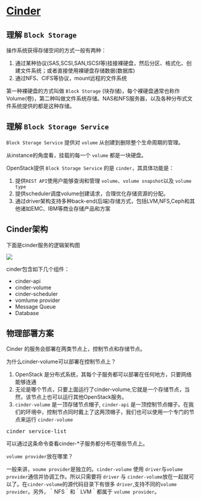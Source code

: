 # [Cinder](http://www.cnblogs.com/CloudMan6/p/5573159.html)
## 理解 `Block Storage`
操作系统获得存储空间的方式一般有两种：

1. 通过某种协议(SAS,SCSI,SAN,ISCSI等)挂接裸硬盘，然后分区、格式化、创建文件系统；或者直接使用裸硬盘存储数据(数据库)
2. 通过NFS、CIFS等协议，mount远程的文件系统

第一种裸硬盘的方式叫做 `Block Storage` (块存储)，每个裸硬盘通常也称作Volume(卷)，第二种叫做文件系统存储。NAS和NFS服务器，以及各种分布式文件系统提供的都是这种存储。

## 理解 `Block Storage Service`

`Block Storage Service` 提供对 `volume` 从创建到删除整个生命周期的管理。

从instance的角度看，挂载的每一个 `volume` 都是一块硬盘。

OpenStack提供 `Block Storage Service` 的是 `cinder`，其具体功能是：

1. 提供`REST API`使用户能够查询和管理 `volume`、`volume snapshot`以及 `volume type`
2. 提供scheduler调度volume创建请求，合理优化存储资源的分配。
3. 通过driver架构支持多种back-end(后端)存储方式，包括LVM,NFS,Ceph和其他诸如EMC、IBM等商业存储产品和方案

## Cinder架构

下面是cinder服务的逻辑架构图

![](http://7xo6kd.com1.z0.glb.clouddn.com/upload-ueditor-image-20160610-1465514629979036483.jpg?_=5573159)

cinder包含如下几个组件：

* cinder-api
* cinder-volume
* cinder-scheduler
* vomlume provider
* Message Queue
* Database

## 物理部署方案

Cinder 的服务会部署在两类节点上，控制节点和存储节点。

为什么cinder-volume可以部署在控制节点上？

1. OpenStack 是分布式系统，其每个子服务都可以部署在任何地方，只要网络能够连通
2. 无论是哪个节点，只要上面运行了cinder-volume,它就是一个存储节点，当然，该节点上也可以运行其他OpenStack服务。
3. `cinder-volume` 是一顶存储节点帽子, `cinder-api` 是一顶控制节点帽子。在我们的环境中，控制节点同时戴上了这两顶帽子，我们也可以使用一个专门的节点来运行 `cinder-volume`

<pre>
cinder service-list
</pre>

可以通过这条命令查看cinder-*子服务都分布在哪些节点上。

`volume provider`放在哪里？

一般来讲，`voume provider`是独立的。`cinder-volume` 使用 `driver`与`volume provider`通信并协调工作。所以只需要将 `driver` 与 `cinder-volume`放在一起就可以了。在`cinder-volume`的源代码目录下有很多 `driver`,支持不同的`volume provider`。另外，｀NFS｀和｀LVM｀都属于 `volume provider`。
